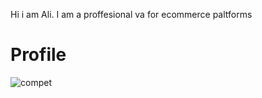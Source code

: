 Hi i am Ali. I am a proffesional va for ecommerce paltforms
# Profile
![compet](https://github.com/alyhusnain/Profile/assets/145690381/8120e536-56c2-4a4f-b4a0-9fedf639fe62)
